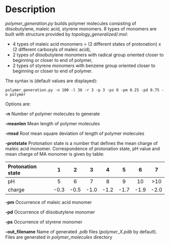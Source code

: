 # Description

*polymer_generation.py* builds polymer molecules consisting of diisobutylene, maleic acid, styrene monomers. 8 types of monomers are built with structure provided by *topology_generalized/.mol*:
- 4 types of maleic acid monomers = (2 different states of protonation) x (2 different carboxyls of maleic acid),
- 2 types of diisobutylene monomers with radical group oriented closer to beginning or closer to end of polymer,
- 2 types of styrene monomers with benzene group oriented closer to beginning or closer to end of polymer.

The syntax is (default values are displayed):

`polymer_generation.py -n 100 -l 36 -r 3 -p 3 -ps 0 -pm 0.25 -pd 0.75 -o polymer`

Options are:

**-n** Number of polymer molecules to generate

**-meanlen** Mean length of polymer molecules

**-rmsd** Root mean square deviation of length of polymer molecules

**-protstate** Protonation state is a number that defines the mean charge of maleic acid monomer. Correspondence of protonation state, pH value and mean charge of MA monomer is given by table:

| Protonation state   | 1 | 2 | 3 | 4 | 5 | 6 | 7 |
|:---|:---:|:---:|:---:|:---:|:---:|:---:|:---:|
| pH  | 5 | 6 | 7 | 8 | 9 | 10 | >10 |
| charge | -0.3 | -0.5 | -1.0 | -1.2 | -1.7 | -1.9 | -2.0 |

**-pm** Occurrence of maleic acid monomer

**-pd** Occurrence of diisobutylene monomer

**-ps** Occurrence of styrene monomer

**-out_filename** Name of generated *.pdb* files (*polymer_X.pdb* by default). Files are generated in *polymer_molecules* directory
